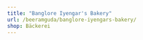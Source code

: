 ```yaml
---
title: "Banglore Iyengar's Bakery"
url: /beeramguda/banglore-iyengars-bakery/
shop: Bäckerei
---
```

